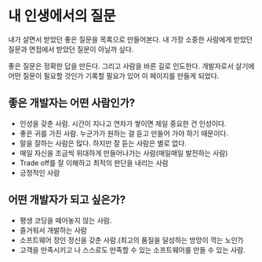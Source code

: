 # 내 인생에서의 질문

내가 살면서 받았던 좋은 질문을 목록으로 만들어본다.
내 가장 소중한 사람에게 받았던 질문과 면접에서 받았던 질문이 아닐까 싶다.

좋은 질문은 정확한 답을 만든다. 그리고 사람을 바른 길로 인도한다. 
개발자로서 살기에 어떤 질문이 필요할 것인가 기록할 필요가 있어 이 페이지를 만들게 되었다.

## 좋은 개발자는 어떤 사람인가?
* 인성을 갖춘 사람. 시간이 지나고 연차가 쌓이면 제일 중요한 건 인성이다. 
* 좋은 귀를 가진 사람. 누군가가 원하는 걸 듣고 만들어 가야 하기 때문이다.
* 말을 잘하는 사람은 많다. 하지만 잘 듣는 사람은 별로 없다. 
* 매일 자신을 조금씩 위대하게 만들어나가는 사람(매일매일 발전하는 사람)
* Trade off를 잘 이해하고 최적의 판단을 내리는 사람
* 긍정적인 사람

## 어떤 개발자가 되고 싶은가?
* 평생 코딩을 떼어놓지 않는 사람. 
* 즐거워서 개발하는 사람
* 소프트웨어 장인 정신을 갖춘 사람.(최고의 품질을 달성하는 방망이 깍는 노인?)
* 고객을 만족시키고 나 스스로도 만족할 수 있는 소프트웨어를 만들 수 있는 사람.


